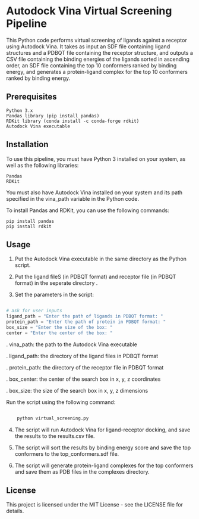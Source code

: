 # Autodock Vina Virtual Screening Pipeline

This Python code performs virtual screening of ligands against a receptor using Autodock Vina. It takes as input an SDF file containing ligand structures and a PDBQT file containing the receptor structure, and outputs a CSV file containing the binding energies of the ligands sorted in ascending order, an SDF file containing the top 10 conformers ranked by binding energy, and generates a protein-ligand complex for the top 10 conformers ranked by binding energy.


## Prerequisites

    Python 3.x
    Pandas library (pip install pandas)
    RDKit library (conda install -c conda-forge rdkit)
    Autodock Vina executable


## Installation

To use this pipeline, you must have Python 3 installed on your system, as well as the following libraries:

    Pandas
    RDKit

You must also have Autodock Vina installed on your system and its path specified in the vina_path variable in the Python code.

To install Pandas and RDKit, you can use the following commands:

    pip install pandas
    pip install rdkit


## Usage

1.  Put the Autodock Vina executable in the same directory as the Python script.

2.  Put the ligand fileS (in PDBQT format) and receptor file (in PDBQT format) in the seperate directory .

3.  Set the parameters in the script:


```python

# ask for user inputs
ligand_path = "Enter the path of ligands in PDBQT format: "
protein_path = "Enter the path of protein in PDBQT format: "
box_size = "Enter the size of the box: "
center = "Enter the center of the box: "

```


.   vina_path: the path to the Autodock Vina executable

.   ligand_path: the directory of the ligand files in PDBQT format

.   protein_path: the directory of the receptor file in PDBQT format

.   box_center: the center of the search box in x, y, z coordinates

.   box_size: the size of the search box in x, y, z dimensions



Run the script using the following command:

```bash

    python virtual_screening.py

```
4.  The script will run Autodock Vina for ligand-receptor docking, and save the results to the results.csv file.

5.  The script will sort the results by binding energy score and save the top conformers to the top_conformers.sdf file.

 6.  The script will generate protein-ligand complexes for the top conformers and save them as PDB files in the complexes directory.


## License

This project is licensed under the MIT License - see the LICENSE file for details.
